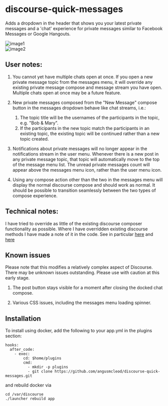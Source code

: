 # discourse-quick-messages

Adds a dropdown in the header that shows you your latest private messages and a 'chat' experience for private messages similar to Facebook Messages or Google Hangouts.

![image1](https://cloud.githubusercontent.com/assets/5931623/12876256/30c43b8a-cdcc-11e5-897d-d796279c8029.png)  
![image2](https://cloud.githubusercontent.com/assets/5931623/12876261/5c3fd58a-cdcc-11e5-9d6c-02fb748fa869.png)

## User notes:

1. You cannot yet have multiple chats open at once. If you open a new private message topic from the messages menu, it will override any existing private message compose and message stream you have open. Multiple chats open at once may be a future feature.

2. New private messages composed from the "New Message" compose button in the messages dropdown behave like chat streams, i.e.:

    1. The topic title will be the usernames of the participants in the topic, e.g. "Bob & Mary".
    2. If the participants in the new topic match the participants in an existing topic, the existing topic will be continued rather than a new topic created.

3. Notifications about private messages will no longer appear in the notifications stream in the user menu. Whenever there is a new post in any private message topic, that topic will automatically move to the top of the message menu list. The unread private messages count will appear above the messages menu icon, rather than the user menu icon.

4. Using any compose action other than the two in the messages menu will display the normal discourse compose and should work as normal. It should be possible to transition seamlessly between the two types of compose experience.

## Technical notes:

I have tried to override as little of the existing discourse composer functionality as possible. Where I have overridden existing discourse methods I have made a note of it in the code. See in particular [here](https://github.com/angusmcleod/discourse-quick-messages/blob/master/assets/javascripts/discourse/initializers/quick-messages-edits.js.es6#L52) and [here](https://github.com/angusmcleod/discourse-quick-messages/blob/master/assets/javascripts/discourse/initializers/quick-messages-edits.js.es6#L242)

## Known issues

Please note that this modifies a relatively complex aspect of Discourse. There may be unknown issues outstanding. Please use with caution at this early stage.

1. The post button stays visible for a moment after closing the docked chat compose.

2. Various CSS issues, including the messages menu loading spinner.

## Installation

To install using docker, add the following to your app.yml in the plugins section:

```
hooks:
  after_code:
    - exec:
        cd: $home/plugins
        cmd:
          - mkdir -p plugins
          - git clone https://github.com/angusmcleod/discourse-quick-messages.git
```

and rebuild docker via

```
cd /var/discourse
./launcher rebuild app
```
